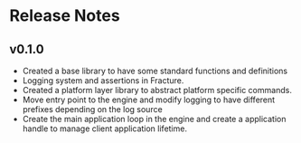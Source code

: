 # Release Notes

## v0.1.0
 * Created a base library to have some standard functions and definitions
 * Logging system and assertions in Fracture.
 * Created a platform layer library to abstract platform specific commands.
 * Move entry point to the engine and modify logging to have different prefixes depending on the log source
 * Create the main application loop in the engine and create a application handle to manage client application lifetime.
